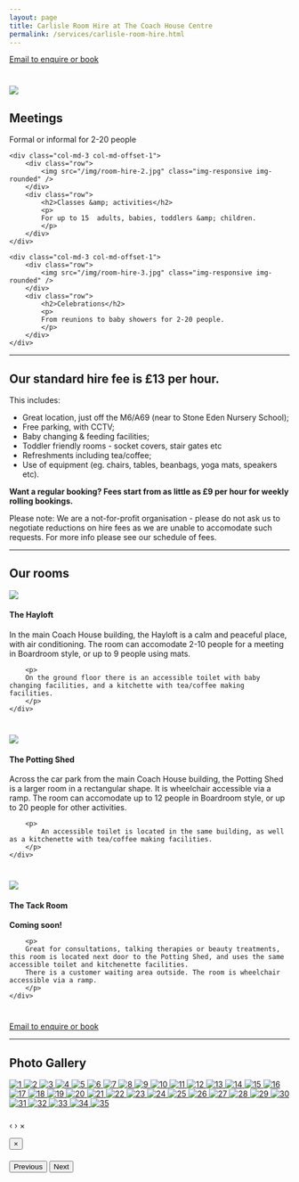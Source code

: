 ```yaml
---
layout: page
title: Carlisle Room Hire at The Coach House Centre
permalink: /services/carlisle-room-hire.html
---
```


<a class="btn btn-primary btn-lg" href="mailto:katherine@happymumsfoundation.org.uk">Email to enquire or book</a>

<div style="height: 25px;"></div>

<div class="row">
	<div class="col-md-3">
		<div class="row">
			<img src="/img/room-hire-1.jpg" class="img-responsive img-rounded" />
		</div>
		<div class="row">
			<h2>Meetings</h2>
			<p>
			Formal or informal for 2-20 people
			</p>
		</div>
	</div>

	<div class="col-md-3 col-md-offset-1">
		<div class="row">
			<img src="/img/room-hire-2.jpg" class="img-responsive img-rounded" />
		</div>
		<div class="row">
			<h2>Classes &amp; activities</h2>
			<p>
			For up to 15  adults, babies, toddlers &amp; children.
			</p>
		</div>
	</div>

	<div class="col-md-3 col-md-offset-1">
		<div class="row">
			<img src="/img/room-hire-3.jpg" class="img-responsive img-rounded" />
		</div>
		<div class="row">
			<h2>Celebrations</h2>
			<p>
			From reunions to baby showers for 2-20 people. 
			</p>
		</div>
	</div>
</div>

<hr />
<h2>Our standard hire fee is £13 per hour.</h2>
This includes:
 
- Great location, just off the M6/A69 (near to Stone Eden Nursery School); 
- Free parking, with CCTV;
- Baby changing & feeding facilities;
- Toddler friendly rooms  - socket covers, stair gates etc
- Refreshments including tea/coffee;
- Use of equipment (eg. chairs, tables, beanbags, yoga mats, speakers etc).
 
**Want a regular booking? Fees start from as little as £9 per hour for weekly rolling bookings.**

Please note: We are a not-for-profit organisation - please do not ask us to negotiate reductions on hire fees as we are unable to accomodate such requests. 
For more info please see our schedule of fees. 

<hr />
<h2>Our rooms</h2>
<div class="row">
	<div class="col-md-3">
		<img src="/img/room-hire-2.jpg" class="img-responsive img-rounded" />
	</div>
	<div class="col-md-9">
		<h4>The Hayloft</h4>
		<p>
		In the main Coach House building, the Hayloft is a calm and peaceful place, with air conditioning. The room can accomodate 2-10 people for a meeting in Boardroom style, 
		or up to 9 people using mats. 
		</p>
		
		<p>
		On the ground floor there is an accessible toilet with baby changing facilities, and a kitchette with tea/coffee making facilities. 
		</p>
	</div>
</div>

<div style="height: 25px;"></div>

<div class="row">
	<div class="col-md-3">
		<img src="/img/room-hire-4.jpg" class="img-responsive img-rounded" />
	</div>
	<div class="col-md-9">
		<h4>The Potting Shed</h4>
		<p>Across the car park from the main Coach House building, the Potting Shed is a larger room in a rectangular shape. 
		It is wheelchair accessible via a ramp. The room can accomodate up to 12 people in Boardroom style, or up to 20 people for other activities. 
		</p>

		<p>
			An accessible toilet is located in the same building, as well as a kitchenette with tea/coffee making facilities. 
		</p>
	</div>
</div>

<div style="height: 25px;"></div>

<div class="row">
	<div class="col-md-3">
		<img src="/img/room-hire-5.jpg" class="img-responsive img-rounded" />
	</div>
	<div class="col-md-9">
		<h4>The Tack Room</h4>
		<p>
			<strong>Coming soon!</strong>
		</p>
 
 		<p>
		Great for consultations, talking therapies or beauty treatments, this room is located next door to the Potting Shed, and uses the same accessible toilet and kitchenette facilities. 
		There is a customer waiting area outside. The room is wheelchair accessible via a ramp.
		</p> 
	</div>
</div>

<div style="height: 25px;"></div>
<a class="btn btn-primary btn-lg" href="mailto:katherine@happymumsfoundation.org.uk">Email to enquire or book</a>

<hr />
<h2>Photo Gallery</h2>
<div id="links">
	<a href="/img/roomhire/1.jpg" title="" data-gallery>
	  <img delayedsrc="/img/roomhire/thumbnails/1.jpg" alt="1">
	</a>
	<a href="/img/roomhire/2.jpg" title="" data-gallery>
	  <img delayedsrc="/img/roomhire/thumbnails/2.jpg" alt="2">
	</a>
	<a href="/img/roomhire/3.jpg" title="" data-gallery>
	  <img delayedsrc="/img/roomhire/thumbnails/3.jpg" alt="3">
	</a>
	<a href="/img/roomhire/4.jpg" title="" data-gallery>
	  <img delayedsrc="/img/roomhire/thumbnails/4.jpg" alt="4">
	</a>
	<a href="/img/roomhire/5.jpg" title="" data-gallery>
	  <img delayedsrc="/img/roomhire/thumbnails/5.jpg" alt="5">
	</a>
	<a href="/img/roomhire/6.jpg" title="" data-gallery>
	  <img delayedsrc="/img/roomhire/thumbnails/6.jpg" alt="6">
	</a>
	<a href="/img/roomhire/7.jpg" title="" data-gallery>
	  <img delayedsrc="/img/roomhire/thumbnails/7.jpg" alt="7">
	</a>
	<a href="/img/roomhire/8.jpg" title="" data-gallery>
	  <img delayedsrc="/img/roomhire/thumbnails/8.jpg" alt="8">
	</a>
	<a href="/img/roomhire/9.jpg" title="" data-gallery>
	  <img delayedsrc="/img/roomhire/thumbnails/9.jpg" alt="9">
	</a>
	<a href="/img/roomhire/10.jpg" title="" data-gallery>
	  <img delayedsrc="/img/roomhire/thumbnails/10.jpg" alt="10">
	</a>
	<a href="/img/roomhire/11.jpg" title="" data-gallery>
	  <img delayedsrc="/img/roomhire/thumbnails/11.jpg" alt="11">
	</a>
	<a href="/img/roomhire/12.jpg" title="" data-gallery>
	  <img delayedsrc="/img/roomhire/thumbnails/12.jpg" alt="12">
	</a>
	<a href="/img/roomhire/13.jpg" title="" data-gallery>
	  <img delayedsrc="/img/roomhire/thumbnails/13.jpg" alt="13">
	</a>
	<a href="/img/roomhire/14.jpg" title="" data-gallery>
	  <img delayedsrc="/img/roomhire/thumbnails/14.jpg" alt="14">
	</a>
	<a href="/img/roomhire/15.jpg" title="" data-gallery>
	  <img delayedsrc="/img/roomhire/thumbnails/15.jpg" alt="15">
	</a>
	<a href="/img/roomhire/16.jpg" title="" data-gallery>
	  <img delayedsrc="/img/roomhire/thumbnails/16.jpg" alt="16">
	</a>
	<a href="/img/roomhire/17.jpg" title="" data-gallery>
	  <img delayedsrc="/img/roomhire/thumbnails/17.jpg" alt="17">
	</a>
	<a href="/img/roomhire/18.jpg" title="" data-gallery>
	  <img delayedsrc="/img/roomhire/thumbnails/18.jpg" alt="18">
	</a>
	<a href="/img/roomhire/19.jpg" title="" data-gallery>
	  <img delayedsrc="/img/roomhire/thumbnails/19.jpg" alt="19">
	</a>
	<a href="/img/roomhire/20.jpg" title="" data-gallery>
	  <img delayedsrc="/img/roomhire/thumbnails/20.jpg" alt="20">
	</a>
	<a href="/img/roomhire/21.jpg" title="" data-gallery>
	  <img delayedsrc="/img/roomhire/thumbnails/21.jpg" alt="21">
	</a>
	<a href="/img/roomhire/22.jpg" title="" data-gallery>
	  <img delayedsrc="/img/roomhire/thumbnails/22.jpg" alt="22">
	</a>
	<a href="/img/roomhire/23.jpg" title="" data-gallery>
	  <img delayedsrc="/img/roomhire/thumbnails/23.jpg" alt="23">
	</a>
	<a href="/img/roomhire/24.jpg" title="" data-gallery>
	  <img delayedsrc="/img/roomhire/thumbnails/24.jpg" alt="24">
	</a>
	<a href="/img/roomhire/25.jpg" title="" data-gallery>
	  <img delayedsrc="/img/roomhire/thumbnails/25.jpg" alt="25">
	</a>
	<a href="/img/roomhire/26.jpg" title="" data-gallery>
	  <img delayedsrc="/img/roomhire/thumbnails/26.jpg" alt="26">
	</a>
	<a href="/img/roomhire/27.jpg" title="" data-gallery>
	  <img delayedsrc="/img/roomhire/thumbnails/27.jpg" alt="27">
	</a>
	<a href="/img/roomhire/28.jpg" title="" data-gallery>
	  <img delayedsrc="/img/roomhire/thumbnails/28.jpg" alt="28">
	</a>
	<a href="/img/roomhire/29.jpg" title="" data-gallery>
	  <img delayedsrc="/img/roomhire/thumbnails/29.jpg" alt="29">
	</a>
	<a href="/img/roomhire/30.jpg" title="" data-gallery>
	  <img delayedsrc="/img/roomhire/thumbnails/30.jpg" alt="30">
	</a>
	<a href="/img/roomhire/31.jpg" title="" data-gallery>
	  <img delayedsrc="/img/roomhire/thumbnails/31.jpg" alt="31">
	</a>
	<a href="/img/roomhire/32.jpg" title="" data-gallery>
	  <img delayedsrc="/img/roomhire/thumbnails/32.jpg" alt="32">
	</a>
	<a href="/img/roomhire/33.jpg" title="" data-gallery>
	  <img delayedsrc="/img/roomhire/thumbnails/33.jpg" alt="33">
	</a>
	<a href="/img/roomhire/34.jpg" title="" data-gallery>
	  <img delayedsrc="/img/roomhire/thumbnails/34.jpg" alt="34">
	</a>
	<a href="/img/roomhire/35.jpg" title="" data-gallery>
	  <img delayedsrc="/img/roomhire/thumbnails/35.jpg" alt="35">
	</a>
</div>

<script>
$(document).ready(function()
{
	$("img").each(function(){
	  $(this).attr("src", $(this).attr("delayedsrc"));
	});
})
</script>

<link rel="stylesheet" href="/css/blueimp-gallery.min.css">
<link rel="stylesheet" href="/css/bootstrap-image-gallery.min.css">

<!-- Image Gallery -->
<div id="blueimp-gallery" class="blueimp-gallery">
    <!-- The container for the modal slides -->
    <div class="slides"></div>
    <!-- Controls for the borderless lightbox -->
    <h3 class="title"></h3>
    <a class="prev">‹</a>
    <a class="next">›</a>
    <a class="close">×</a>
    <a class="play-pause"></a>
    <ol class="indicator"></ol>
    <!-- The modal dialog, which will be used to wrap the lightbox content -->
    <div class="modal fade">
        <div class="modal-dialog">
            <div class="modal-content">
                <div class="modal-header">
                    <button type="button" class="close" aria-hidden="true">&times;</button>
                    <h4 class="modal-title"></h4>
                </div>
                <div class="modal-body next"></div>
                <div class="modal-footer">
                    <button type="button" class="btn btn-default pull-left prev">
                        <i class="glyphicon glyphicon-chevron-left"></i>
                        Previous
                    </button>
                    <button type="button" class="btn btn-primary next">
                        Next
                        <i class="glyphicon glyphicon-chevron-right"></i>
                    </button>
                </div>
            </div>
        </div>
    </div>
</div>

<script src="/scripts/jquery.blueimp-gallery.min.js"></script>
<script src="/scripts/bootstrap-image-gallery.min.js"></script>